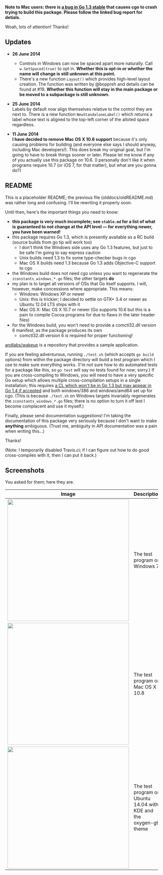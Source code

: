 **Note to Mac users: there is [a bug in Go 1.3 stable](https://code.google.com/p/go/issues/detail?id=8238) that causes cgo to crash trying to build this package. Please follow the linked bug report for detials.**

Woah, lots of attention! Thanks!

## Updates

- **26 June 2014**
	- Controls in Windows can now be spaced apart more naturally. Call `w.SetSpaced(true)` to opt in. **Whether this is opt-in or whether the name will change is still unknown at this point.**
	- There's a new function `Layout()` which provides high-level layout creation. The function was written by @boppreh and details can be found at #19. **Whether this function will stay in the main package or be moved to a subpackage is still unknown.**

- **25 June 2014**<br>Labels by default now align themselves relative to the control they are next to. There is a new function `NewStandaloneLabel()` which returns a label whose text is aligned to the top-left corner of the alloted space regardless.

- **11 June 2014**<br>**I have decided to remove Mac OS X 10.6 support** because it's only causing problems for building (and everyone else says I should anyway, including Mac developers!). This does break my original goal, but I'm going to have to break things sooner or later. Please let me know if any of you actually use this package on 10.6. (I personally don't like it when programs require 10.7 (or iOS 7, for that matter), but what are you gonna do?)

## README

This is a placeholder README; the previous file (olddocs/oldREADME.md) was rather long and confusing. I'll be rewriting it properly soon.

Until then, here's the important things you need to know:
- **this package is very much incomplete; see `stable.md` for a list of what is guaranteed to not change at the API level — for everything newer, you have been warned!**
- this package requires Go 1.3, which is presently available as a RC build (source builds from go tip will work too)
	- I don't think the Windows side uses any Go 1.3 features, but just to be safe I'm going to say express caution
	- Unix builds need 1.3 to fix some type-checker bugs in cgo
	- Mac OS X builds need 1.3 because Go 1.3 adds Objective-C support to cgo
- the Windows build does not need cgo unless you want to regenerate the `zconstants_windows_*.go` files; the other targets **do**
- my plan is to target all versions of OSs that Go itself supports. I will, however, make concessions where appropriate. This means:
	- Windows: Windows XP or newer
	- Unix: this is trickier; I decided to settle on GTK+ 3.4 or newer as Ubuntu 12.04 LTS ships with it
	- Mac OS X: Mac OS X 10.7 or newer (Go supports 10.6 but this is a pain to compile Cocoa programs for due to flaws in the later header files)
- for the Windows build, you won't need to provide a comctl32.dll version 6 manifest, as the package produces its own
	- comctl32.dll version 6 *is* required for proper functioning!

[andlabs/wakeup](https://github.com/andlabs/wakeup) is a repository that provides a sample application.

If you are feeling adventurous, running `./test.sh` (which accepts `go build` options) from within the package directory will build a test program which I use to make sure everything works. (I'm not sure how to do automated tests for a package like this, so `go test` will say no tests found for now; sorry.) If you are cross-compiling to Windows, you will need to have a very specific Go setup which allows multiple cross-compilation setups in a single installation; this requires [a CL which won't be in Go 1.3 but may appear in Go 1.4 if accepted](https://codereview.appspot.com/93580043) and both windows/386 and windows/amd64 set up for cgo. (This is because `./test.sh` on Windows targets invariably regenerates the `zconstants_windows_*.go` files; there is no option to turn it off lest I become complacent and use it myself.)

Finally, please send documentation suggestions! I'm taking the documentation of this package very seriously because I don't want to make **anything** ambiguous. (Trust me, ambiguity in API documentation was a pain when writing this...)

Thanks!

(Note: I temporarily disabled Travis.ci; if I can figure out how to do good cross-compiles with it, then I can put it back.)

## Screenshots

You asked for them; here they are.

Image | Description
----- | -----
<img src="http://andlabs.lostsig.com/screenshots/20140608/uiwin7.png" width="400px"> | The test program on Windows 7
<img src="http://andlabs.lostsig.com/screenshots/20140608/uimac.png" width="400px"> | The test program on Mac OS X 10.8
<img src="http://andlabs.lostsig.com/screenshots/20140608/uikde.png" width="400px"> | The test program on Ubuntu 14.04 with KDE and the oxygen-gtk theme

